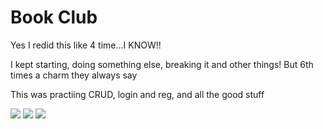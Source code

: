 # Book Club

Yes I redid this like 4 time...I KNOW!!

I kept starting, doing something else, breaking it and other things! But 6th times a charm they always say

This was practiing CRUD, login and reg, and all the good stuff

![](https://github.com/lisabroadhead/JAVA-coding-dojo/blob/main/springProjects/com.codingdojo.bookClubAssigment/Screen%20Shot%202022-04-20%20at%2012.05.26%20PM.png)
![](https://github.com/lisabroadhead/JAVA-coding-dojo/blob/main/springProjects/com.codingdojo.bookClubAssigment/Screen%20Shot%202022-04-20%20at%2012.05.30%20PM.png)
![](https://github.com/lisabroadhead/JAVA-coding-dojo/blob/main/springProjects/com.codingdojo.bookClubAssigment/Screen%20Shot%202022-04-20%20at%2012.05.35%20PM.png)
